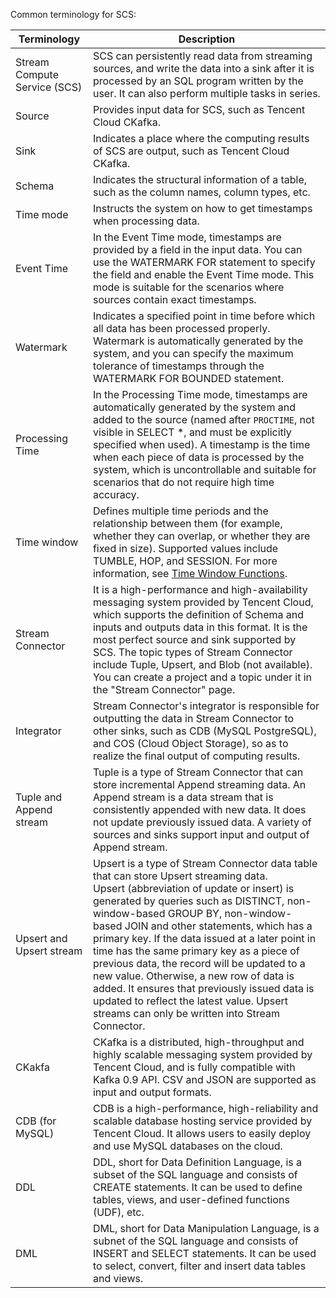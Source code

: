 Common terminology for SCS:

| Terminology | Description |
| ----- | ----- | 
| Stream Compute Service (SCS) | SCS can persistently read data from streaming sources, and write the data into a sink after it is processed by an SQL program written by the user. It can also perform multiple tasks in series. |
| Source |	Provides input data for SCS, such as Tencent Cloud CKafka. |
| Sink |	Indicates a place where the computing results of SCS are output, such as Tencent Cloud CKafka. |
| Schema	| Indicates the structural information of a table, such as the column names, column types, etc. |
| Time mode	| Instructs the system on how to get timestamps when processing data. |
| Event Time	| In the Event Time mode, timestamps are provided by a field in the input data. You can use the WATERMARK FOR statement to specify the field and enable the Event Time mode. This mode is suitable for the scenarios where sources contain exact timestamps. |
| Watermark	| Indicates a specified point in time before which all data has been processed properly.<br> Watermark is automatically generated by the system, and you can specify the maximum tolerance of timestamps through the WATERMARK FOR BOUNDED statement. |
| Processing Time	| In the Processing Time mode, timestamps are automatically generated by the system and added to the source (named after `PROCTIME`, not visible in SELECT *, and must be explicitly specified when used). A timestamp is the time when each piece of data is processed by the system, which is uncontrollable and suitable for scenarios that do not require high time accuracy. |
| Time window	| Defines multiple time periods and the relationship between them (for example, whether they can overlap, or whether they are fixed in size). Supported values include TUMBLE, HOP, and SESSION. For more information, see [Time Window Functions](/document/product/849/18075). |
| Stream Connector | It is a high-performance and high-availability messaging system provided by Tencent Cloud, which supports the definition of Schema and inputs and outputs data in this format. It is the most perfect source and sink supported by SCS. The topic types of Stream Connector include Tuple, Upsert, and Blob (not available). You can create a project and a topic under it in the "Stream Connector" page. |
| Integrator | Stream Connector's integrator is responsible for outputting the data in Stream Connector to other sinks, such as CDB (MySQL PostgreSQL), and COS (Cloud Object Storage), so as to realize the final output of computing results. |
| Tuple and Append stream | Tuple is a type of Stream Connector that can store incremental Append streaming data. An Append stream is a data stream that is consistently appended with new data. It does not update previously issued data. A variety of sources and sinks support input and output of Append stream. |
| Upsert and Upsert stream | Upsert is a type of Stream Connector data table that can store Upsert streaming data.<br> Upsert (abbreviation of update or insert) is generated by queries such as DISTINCT, non-window-based GROUP BY, non-window-based JOIN and other statements, which has a primary key. If the data issued at a later point in time has the same primary key as a piece of previous data, the record will be updated to a new value. Otherwise, a new row of data is added. It ensures that previously issued data is updated to reflect the latest value. Upsert streams can only be written into Stream Connector. |
| CKakfa	| CKafka is a distributed, high-throughput and highly scalable messaging system provided by Tencent Cloud, and is fully compatible with Kafka 0.9 API. CSV and JSON are supported as input and output formats. |
| CDB (for MySQL)	| CDB is a high-performance, high-reliability and scalable database hosting service provided by Tencent Cloud. It allows users to easily deploy and use MySQL databases on the cloud. |
| DDL	| DDL, short for Data Definition Language, is a subset of the SQL language and consists of CREATE statements. It can be used to define tables, views, and user-defined functions (UDF), etc. |
| DML |	DML, short for Data Manipulation Language, is a subnet of the SQL language and consists of INSERT and SELECT statements. It can be used to select, convert, filter and insert data tables and views. |

